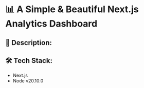 # 📊 A Simple & Beautiful Next.js Analytics Dashboard

## 📝 Description:

## 🛠 Tech Stack:

- Next.js
- Node v20.10.0
